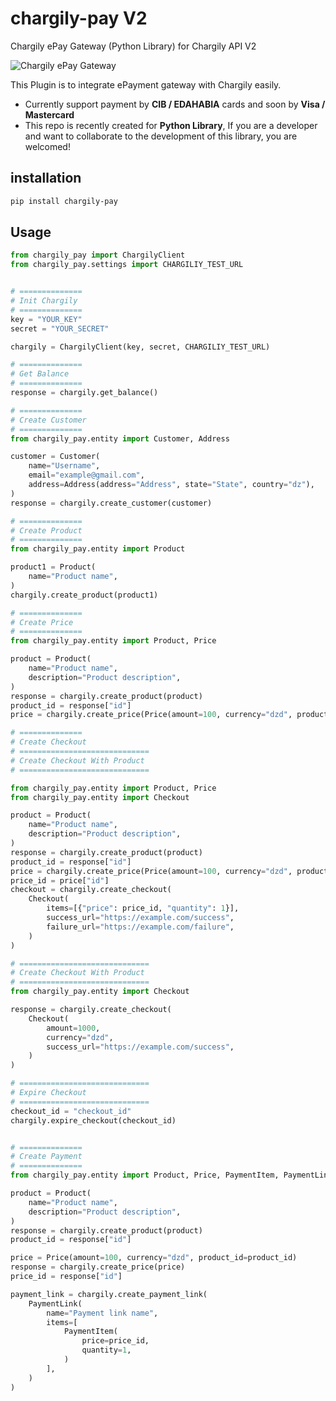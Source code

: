 # chargily-pay V2
Chargily ePay Gateway (Python Library) for Chargily API V2

![Chargily ePay Gateway](https://raw.githubusercontent.com/Chargily/epay-gateway-php/main/assets/banner-1544x500.png "Chargily ePay Gateway")

This Plugin is to integrate ePayment gateway with Chargily easily.
- Currently support payment by **CIB / EDAHABIA** cards and soon by **Visa / Mastercard** 
- This repo is recently created for **Python Library**, If you are a developer and want to collaborate to the development of this library, you are welcomed!

## installation
```bash
pip install chargily-pay
```

## Usage
```python
from chargily_pay import ChargilyClient
from chargily_pay.settings import CHARGILIY_TEST_URL


# ==============
# Init Chargily
# ==============
key = "YOUR_KEY"
secret = "YOUR_SECRET"

chargily = ChargilyClient(key, secret, CHARGILIY_TEST_URL)

# ==============
# Get Balance
# ==============
response = chargily.get_balance()

# ==============
# Create Customer
# ==============
from chargily_pay.entity import Customer, Address

customer = Customer(
    name="Username",
    email="example@gmail.com",
    address=Address(address="Address", state="State", country="dz"),
)
response = chargily.create_customer(customer)

# ==============
# Create Product
# ==============
from chargily_pay.entity import Product

product1 = Product(
    name="Product name",
)
chargily.create_product(product1)

# ==============
# Create Price
# ==============
from chargily_pay.entity import Product, Price

product = Product(
    name="Product name",
    description="Product description",
)
response = chargily.create_product(product)
product_id = response["id"]
price = chargily.create_price(Price(amount=100, currency="dzd", product_id=product_id))

# ==============
# Create Checkout
# =============================
# Create Checkout With Product
# =============================

from chargily_pay.entity import Product, Price
from chargily_pay.entity import Checkout

product = Product(
    name="Product name",
    description="Product description",
)
response = chargily.create_product(product)
product_id = response["id"]
price = chargily.create_price(Price(amount=100, currency="dzd", product_id=product_id))
price_id = price["id"]
checkout = chargily.create_checkout(
    Checkout(
        items=[{"price": price_id, "quantity": 1}],
        success_url="https://example.com/success",
        failure_url="https://example.com/failure",
    )
)

# =============================
# Create Checkout With Product
# =============================
from chargily_pay.entity import Checkout

response = chargily.create_checkout(
    Checkout(
        amount=1000,
        currency="dzd",
        success_url="https://example.com/success",
    )
)

# =============================
# Expire Checkout
# =============================
checkout_id = "checkout_id"
chargily.expire_checkout(checkout_id)


# ==============
# Create Payment
# ==============
from chargily_pay.entity import Product, Price, PaymentItem, PaymentLink

product = Product(
    name="Product name",
    description="Product description",
)
response = chargily.create_product(product)
product_id = response["id"]

price = Price(amount=100, currency="dzd", product_id=product_id)
response = chargily.create_price(price)
price_id = response["id"]

payment_link = chargily.create_payment_link(
    PaymentLink(
        name="Payment link name",
        items=[
            PaymentItem(
                price=price_id,
                quantity=1,
            )
        ],
    )
)


```

